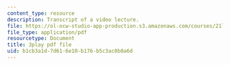 ```yaml
---
content_type: resource
description: Transcript of a video lecture.
file: https://ol-ocw-studio-app-production.s3.amazonaws.com/courses/21l-011-the-film-experience-fall-2013/b1cb3a1d7d616e10b176b5c3ac0b0a6d_0jWfHFBLnv0.pdf
file_type: application/pdf
resourcetype: Document
title: 3play pdf file
uid: b1cb3a1d-7d61-6e10-b176-b5c3ac0b0a6d
---
```

